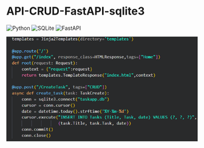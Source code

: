 # API-CRUD-FastAPI-sqlite3

   ![Python](https://img.shields.io/badge/Python%20-%2314354C.svg?style=for-the-badge&logo=python&logoColor=white)
   ![SQLite](https://img.shields.io/badge/SQLite-%2307405e.svg?style=for-the-badge&logo=sqlite&logoColor=blue)
   ![FastAPI](https://img.shields.io/badge/FastAPI-%2307405e.svg?style=for-the-badge&logo=fastapi&logoColor=white)

![Captura de pantalla](./images/Code1.png)
